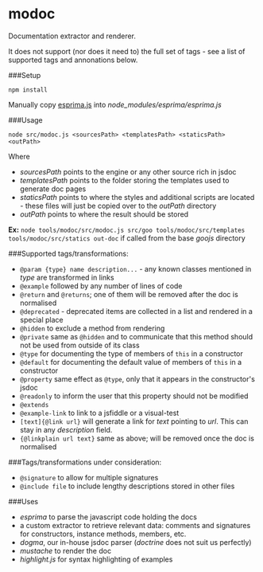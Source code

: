 modoc
=====

Documentation extractor and renderer.

It does not support (nor does it need to) the full set of tags - see a list of supported tags and annonations below.

###Setup

`npm install`

Manually copy [esprima.js](https://raw.githubusercontent.com/ariya/esprima/master/esprima.js) into 
*node_modules/esprima/esprima.js* 

###Usage

`node src/modoc.js <sourcesPath> <templatesPath> <staticsPath> <outPath>`

Where 

 + *sourcesPath* points to the engine or any other source rich in jsdoc
 + *templatesPath* points to the folder storing the templates used to generate doc pages
 + *staticsPath* points to where the styles and additional scripts are located - these files will just be copied over 
to the *outPath* directory
 + *outPath* points to where the result should be stored

**Ex:** `node tools/modoc/src/modoc.js src/goo tools/modoc/src/templates tools/modoc/src/statics out-doc` if called from the base *goojs* directory

###Supported tags/transformations:

+ `@param {type} name description...` - any known classes mentioned in *type* are transformed in links
+ `@example` followed by any number of lines of code
+ `@return` and `@returns`; one of them will be removed after the doc is normalised
+ `@deprecated` - deprecated items are collected in a list and rendered in a special place
+ `@hidden` to exclude a method from rendering
+ `@private` same as `@hidden` and to communicate that this method should not be used from outside of its class
+ `@type` for documenting the type of members of `this` in a constructor
+ `@default` for documenting the default value of members of `this` in a constructor
+ `@property` same effect as `@type`, only that it appears in the constructor's jsdoc
+ `@readonly` to inform the user that this property should not be modified
+ `@extends`
+ `@example-link` to link to a jsfiddle or a visual-test
+ `[text]{@link url}` will generate a link for *text* pointing to *url*. This can stay in any *description* field.
+ `{@linkplain url text}` same as above; will be removed once the doc is normalised

###Tags/transformations under consideration:

+ `@signature` to allow for multiple signatures
+ `@include file` to include lengthy descriptions stored in other files

###Uses 

+ *esprima* to parse the javascript code holding the docs
+ a custom extractor to retrieve relevant data: comments and signatures for constructors, instance methods, 
members, etc.
+ *dogma*, our in-house jsdoc parser (*doctrine* does not suit us perfectly)
+ *mustache* to render the doc
+ *highlight.js* for syntax highlighting of examples